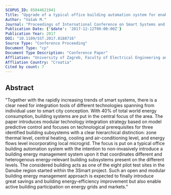 ```yaml
---
SCOPUS_ID: 85044621941
Title: "Upgrade of a typical office building automation system for enabling open energy management services"
Author: "Vašak M."
Journal: "Proceedings of International Conference on Smart Systems and Technologies 2017, SST 2017"
Publication Date: {'$date': '2017-12-12T00:00:00Z'}
Publication Year: 2017
DOI: "10.1109/SST.2017.8188716"
Source Type: "Conference Proceeding"
Document Type: "cp"
Document Type Description: "Conference Paper"
Affliation: "University of Zagreb, Faculty of Electrical Engineering and Computing"
Affliation Country: "Croatia"
Cited by count: 7
---
```


## Abstract
"Together with the rapidly increasing trends of smart systems, there is a clear need for integration tools of different technologies spanning from individual user to smart city conception. With 40% of total world energy consumption, building systems are put in the central focus of the area. The paper introduces modular technology integration strategy based on model predictive control and focuses on technological prerequisites for three identified building subsystems with a clear hierarchical distinction: zone thermal level, central heating, cooling and air-conditioning level, and energy flows level incorporating local microgrid. The focus is put on a typical office building automation system with the intention to non-invasively introduce a building energy management system upon it that coordinates different and heterogenous energy-relevant building subsystems present on the different levels. The considered building acts as one of the eight pilot test sites in the Danube region started within the 3Smart project. Such an open and modular building energy management approach is expected to finally introduce great savings and building energy-efficiency improvement but also enable active building participation on energy grids and markets."
